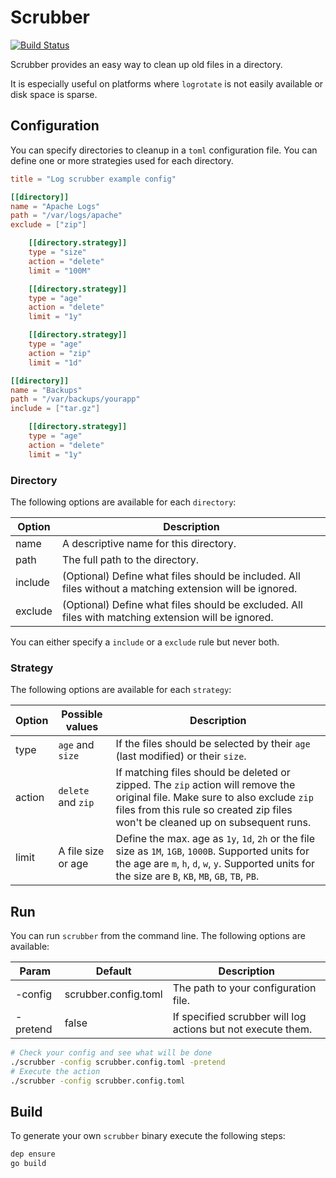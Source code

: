 # Scrubber

[![Build Status](https://travis-ci.org/OFFLINE-GmbH/scrubber.svg?branch=master)](https://travis-ci.org/OFFLINE-GmbH/scrubber)

Scrubber provides an easy way to clean up old files in a directory.

It is especially useful on platforms where `logrotate` is not easily available or disk space is sparse.

## Configuration

You can specify directories to cleanup in a `toml` configuration file. You can define one or more strategies used for
each directory.

```toml
title = "Log scrubber example config"

[[directory]]
name = "Apache Logs"
path = "/var/logs/apache"
exclude = ["zip"]

    [[directory.strategy]]
    type = "size"
    action = "delete"
    limit = "100M"

    [[directory.strategy]]
    type = "age"
    action = "delete"
    limit = "1y"

    [[directory.strategy]]
    type = "age"
    action = "zip"
    limit = "1d"

[[directory]]
name = "Backups"
path = "/var/backups/yourapp"
include = ["tar.gz"]

    [[directory.strategy]]
    type = "age"
    action = "delete"
    limit = "1y"
```

### Directory

The following options are available for each `directory`:

| Option  | Description                                                                                              |
|---------|----------------------------------------------------------------------------------------------------------|
| name    | A descriptive name for this directory.                                                                   |
| path    | The full path to the directory.                                                                          |
| include | (Optional) Define what files should be included. All files without a matching extension will be ignored. |
| exclude | (Optional) Define what files should be excluded. All files with matching extension will be ignored.      |

You can either specify a `include` or a `exclude` rule but never both.

### Strategy

The following options are available for each `strategy`:

| Option | Possible values    | Description                                                                                                                                                                                                      |
|--------|--------------------|------------------------------------------------------------------------------------------------------------------------------------------------------------------------------------------------------------------|
| type   | `age` and `size`   | If the files should be selected by their `age` (last modified) or their `size`.                                                                                                                                  |
| action | `delete` and `zip` | If matching files should be deleted or zipped. The `zip` action will remove the original file. Make sure to also exclude `zip` files from this rule so created zip files won't be cleaned up on subsequent runs. |
| limit  | A file size or age | Define the max. age as `1y`, `1d`, `2h` or the file size as `1M`, `1GB`, `1000B`. Supported units for the age are `m`, `h`, `d`, `w`, `y`. Supported units for the size are `B`, `KB`, `MB`, `GB`, `TB`, `PB`.   |

## Run

You can run `scrubber` from the command line. The following options are available:


| Param    | Default              | Description                                                  |
|----------|----------------------|--------------------------------------------------------------|
| -config  | scrubber.config.toml |  The path to your configuration file.                        |
| -pretend | false                | If specified scrubber will log actions but not execute them. |

```bash
# Check your config and see what will be done
./scrubber -config scrubber.config.toml -pretend
# Execute the action
./scrubber -config scrubber.config.toml
```

## Build

To generate your own `scrubber` binary execute the following steps:

```bash
dep ensure
go build
```
